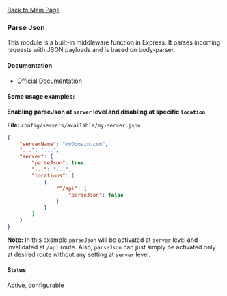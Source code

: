 [Back to Main Page](https://github.com/SorinGFS/express-access-proxy#configuration)

### Parse Json

This module is a built-in middleware function in Express. It parses incoming requests with JSON payloads and is based on body-parser.

#### Documentation

- [Official Documentation](http://expressjs.com/en/api.html#express.json)

#### Some usage examples:

**Enabling parseJson at `server` level and disabling at specific `location`**

**File:** `config/servers/available/my-server.json`

```json
{
    "serverName": "myDomain.com",
    "...": "...",
    "server": {
        "parseJson": true,
        "...": "...",
        "locations": [
            {
                "^/api": {
                    "parseJson": false
                }
            }
        ]
    }
}
```

**Note:** In this example `parseJson` will be activated at `server` level and invalidated at `/api` route. Also, `parseJson` can just simply be activated only at desired route without any setting at `server` level.

#### Status

Active, configurable